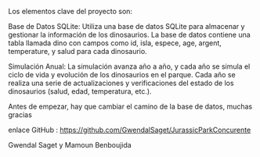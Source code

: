 Los elementos clave del proyecto son:

Base de Datos SQLite: Utiliza una base de datos SQLite para almacenar y gestionar la información de los dinosaurios. La base de datos contiene una tabla llamada dino con campos como id, isla, espece, age, argent, temperature, y salud para cada dinosaurio.

Simulación Anual: La simulación avanza año a año, y cada año se simula el ciclo de vida y evolución de los dinosaurios en el parque. Cada año se realiza una serie de actualizaciones y verificaciones del estado de los dinosaurios (salud, edad, temperatura, etc.).

Antes de empezar, hay que cambiar el camino de la base de datos, muchas gracias

enlace GitHub : https://github.com/GwendalSaget/JurassicParkConcurente

Gwendal Saget y Mamoun Benboujida

